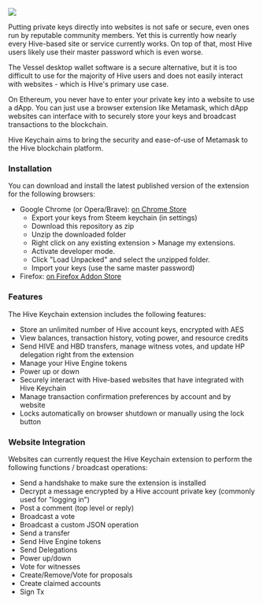 ![](http://u.cubeupload.com/arcange/yOdI5g.png)

Putting private keys directly into websites is not safe or secure, even ones run by reputable community members. Yet this is currently how nearly every Hive-based site or service currently works. On top of that, most Hive users likely use their master password which is even worse.

The Vessel desktop wallet software is a secure alternative, but it is too difficult to use for the majority of Hive users and does not easily interact with websites - which is Hive's primary use case.

On Ethereum, you never have to enter your private key into a website to use a dApp. You can just use a browser extension like Metamask, which dApp websites can interface with to securely store your keys and broadcast transactions to the blockchain.

Hive Keychain aims to bring the security and ease-of-use of Metamask to the Hive blockchain platform.

### Installation

You can download and install the latest published version of the extension for the following browsers:

- Google Chrome (or Opera/Brave): [on Chrome Store](https://chrome.google.com/webstore/detail/hive-keychain/jcacnejopjdphbnjgfaaobbfafkihpep)
  - Export your keys from Steem keychain (in settings)
  - Download this repository as zip
  - Unzip the downloaded folder
  - Right click on any existing extension > Manage my extensions.
  - Activate developer mode.
  - Click "Load Unpacked" and select the unzipped folder.
  - Import your keys (use the same master password)
- Firefox: [on Firefox Addon Store](https://addons.mozilla.org/en-GB/firefox/addon/hive-keychain/)

### Features

The Hive Keychain extension includes the following features:

- Store an unlimited number of Hive account keys, encrypted with AES
- View balances, transaction history, voting power, and resource credits
- Send HIVE and HBD transfers, manage witness votes, and update HP delegation right from the extension
- Manage your Hive Engine tokens
- Power up or down
- Securely interact with Hive-based websites that have integrated with Hive Keychain
- Manage transaction confirmation preferences by account and by website
- Locks automatically on browser shutdown or manually using the lock button

### Website Integration

Websites can currently request the Hive Keychain extension to perform the following functions / broadcast operations:

- Send a handshake to make sure the extension is installed
- Decrypt a message encrypted by a Hive account private key (commonly used for "logging in")
- Post a comment (top level or reply)
- Broadcast a vote
- Broadcast a custom JSON operation
- Send a transfer
- Send Hive Engine tokens
- Send Delegations
- Power up/down
- Vote for witnesses
- Create/Remove/Vote for proposals
- Create claimed accounts
- Sign Tx
